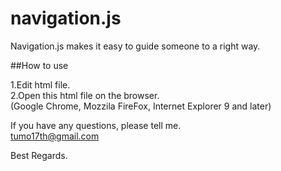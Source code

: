 navigation.js
=============

Navigation.js makes it easy to guide someone to a right way.

##How to use

1.Edit html file.  
2.Open this html file on the browser.  
 (Google Chrome, Mozzila FireFox, Internet Explorer 9 and later)


If you have any questions, please tell me.  
<tumo17th@gmail.com>


Best Regards.
